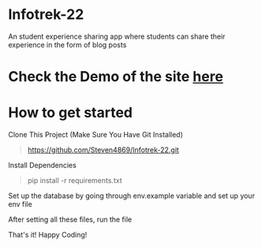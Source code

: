 # Infotrek-22
An student experience sharing app where students can share their experience in the form of blog posts

# Check the Demo of the site [here](https://websmith-infotrek22.herokuapp.com/)

# How to get started 

Clone This Project (Make Sure You Have Git Installed)

>https://github.com/Steven4869/Infotrek-22.git

Install Dependencies

>pip install -r requirements.txt

Set up the database by going through env.example variable and set up your env file

After setting all these files, run the file

That's it! Happy Coding!
